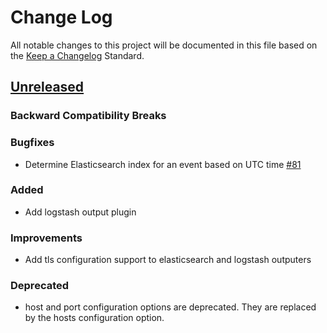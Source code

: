 # Change Log
All notable changes to this project will be documented in this file based on the
[Keep a Changelog](http://keepachangelog.com/) Standard.


## [Unreleased](https://github.com/elastic/libbeat/compare/1.0.0-beta3...HEAD)

### Backward Compatibility Breaks

### Bugfixes
- Determine Elasticsearch index for an event based on UTC time [#81](https://github.com/elastic/libbeat/issues/81)

### Added
- Add logstash output plugin

### Improvements
- Add tls configuration support to elasticsearch and logstash outputers

### Deprecated

 * host and port configuration options are deprecated. They are replaced by the hosts
 configuration option.
